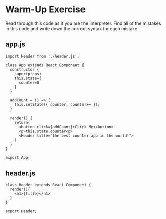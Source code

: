 # Warm-Up Exercise
Read through this code as if you are the interpreter. Find all of the mistakes in this code and write down the correct syntax for each mistake.

## app.js

```
import Header from './header.js';

class App extends React.Component {
  constructor {
    super(props)
    this.state={
      counter=0
    }
  }

  addCount = () => {
    this.setState({ counter: counter++ });
  }

  render() {
    return(
      <button click={addCount}>Click Me</button>
      <p>this.state.counter<p>
      <Header title="the best counter app in the world!">
    )
  }
}

export App;
```

## header.js

```
class Header extends React.Component {
  render(){
    <h1>{title}</h1>
  }
}

export Header;
```
